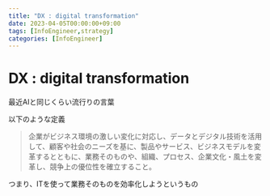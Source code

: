 ```yaml
---
title: "DX : digital transformation"
date: 2023-04-05T00:00:00+09:00
tags: [InfoEngineer,strategy]
categories: [InfoEngineer]
---
```

# DX : digital transformation

最近AIと同じくらい流行りの言葉

以下のような定義
> 企業がビジネス環境の激しい変化に対応し、データとデジタル技術を活用して、顧客や社会のニーズを基に、製品やサービス、ビジネスモデルを変革するとともに、業務そのものや、組織、プロセス、企業文化・風土を変革し、競争上の優位性を確立すること。

つまり、ITを使って業務そのものを効率化しようというもの